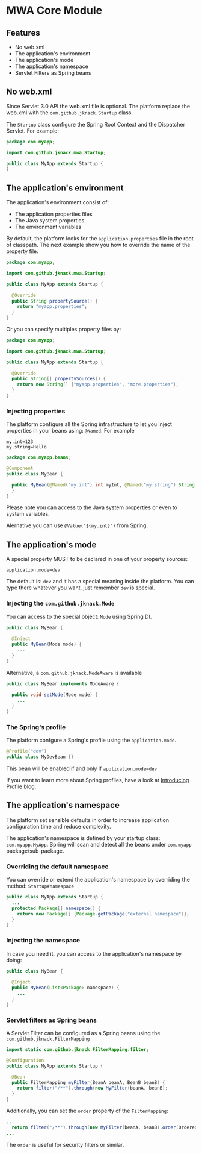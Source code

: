 # MWA Core Module

## Features
* No web.xml
* The application's environment
* The application's mode
* The application's namespace
* Servlet Filters as Spring beans

## No web.xml
Since Servlet 3.0 API the web.xml file is optional. The platform replace the web.xml with the ```com.github.jknack.Startup``` class.

The ```Startup``` class configure the Spring Root Context and the Dispatcher Servlet. For example:

```java
package com.myapp;

import com.github.jknack.mwa.Startup;

public class MyApp extends Startup {
}
```

## The application's environment
The application's environment consist of:
 * The application properties files
 * The Java system properties
 * The environment variables

By default, the platform looks for the ```application.properties``` file in the root of classpath. The next example show you how to override the name of the property file.

```java
package com.myapp;

import com.github.jknack.mwa.Startup;

public class MyApp extends Startup {
  
  @Override
  public String propertySource() {
    return "myapp.properties";
  }
}
```

Or you can specify multiples property files by:

```java
package com.myapp;

import com.github.jknack.mwa.Startup;

public class MyApp extends Startup {
  
  @Override
  public String[] propertySources() {
    return new String[] {"myapp.properties", "more.properties"};
  }
}
```

### Injecting properties
The platform configure all the Spring infrastructure to let you inject properties in your beans using: ```@Named```. For example

```properties
my.int=123
my.string=Hello
```

```java
package com.myapp.beans;

@Component
public class MyBean {

  public MyBean(@Named("my.int") int myInt, @Named("my.string") String myString) {
  }
}
```

Please note you can access to the Java system properties or even to system variables.

Alernative you can use ```@Value("${my.int}")``` from Spring.

## The application's mode
A special property MUST to be declared in one of your property sources:

```properties
application.mode=dev
```

The default is: ```dev``` and it has a special meaning inside the platform. You can type there whatever you want, just remember ```dev``` is special.

### Injecting the ```com.github.jknack.Mode```
You can access to the special object: ```Mode``` using Spring DI.

```java
public class MyBean {
 
  @Inject
  public MyBean(Mode mode) {
    ...
  }
}
```
Alternative, a ```com.github.jknack.ModeAware``` is available

```java
public class MyBean implements ModeAware {
 
  public void setMode(Mode mode) {
    ...
  }
}
```


### The Spring's  profile
The platform confgure a Spring's profile using the ```application.mode```.

```java
@Profile("dev")
public class MyDevBean {}
```

This bean will be enabled if and only if ```application.mode=dev```

If you want to learn more about Spring profiles, have a look at [Introducing Profile](http://blog.springsource.org/2011/02/14/spring-3-1-m1-introducing-profile/) blog.

## The application's namespace
The platform set sensible defaults in order to increase application configuration time and reduce complexity.

The application's namespace is defined by your startup class: ```com.myapp.MyApp```.
Spring will scan and detect all the beans under ```com.myapp``` package/sub-package.

### Overriding the default namespace
You can override or extend the application's namespace by overriding the method: ```Startup#namespace```

```java
public class MyApp extends Startup {
  ...
  protected Package[] namespace() {
    return new Package[] {Package.getPackage("external.namespace")};
  }
}
```

### Injecting the namespace
In case you need it, you can access to the application's namespace by doing:

```java
public class MyBean {
 
  @Inject
  public MyBean(List<Package> namespace) {
    ...
  }
}
```

### Servlet filters as Spring beans
A Servlet Filter can be configured as a Spring beans using the ```com.github.jknack.FilterMapping```

```java
import static com.github.jknack.FilterMapping.filter;

@Configuration
public class MyApp extends Startup {

  @Bean
  public FilterMapping myFilter(BeanA beanA, BeanB beanB) {
    return filter("/**").through(new MyFilter(beanA, beanB);
  }
}
```

Additionally, you can set the ```order``` property of the ```FilterMapping```:

```java
...
  return filter("/**").through(new MyFilter(beanA, beanB).order(Ordered.HIGHEST_PRECEDENCE);
...
```

The ```order``` is useful for security filters or similar.